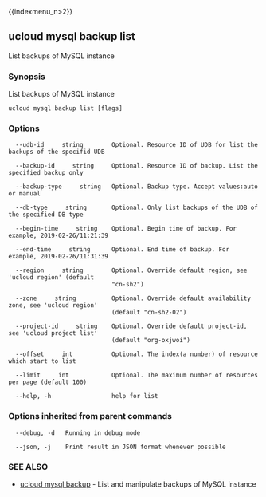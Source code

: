 {{indexmenu_n>2}}

## ucloud mysql backup list

List backups of MySQL instance

### Synopsis

List backups of MySQL instance

```
ucloud mysql backup list [flags]
```

### Options

```
  --udb-id     string        Optional. Resource ID of UDB for list the backups of the specifid UDB 

  --backup-id     string     Optional. Resource ID of backup. List the specified backup only 

  --backup-type     string   Optional. Backup type. Accept values:auto or manual 

  --db-type     string       Optional. Only list backups of the UDB of the specified DB type 

  --begin-time     string    Optional. Begin time of backup. For example, 2019-02-26/11:21:39 

  --end-time     string      Optional. End time of backup. For example, 2019-02-26/11:31:39 

  --region     string        Optional. Override default region, see 'ucloud region' (default
                             "cn-sh2") 

  --zone     string          Optional. Override default availability zone, see 'ucloud region'
                             (default "cn-sh2-02") 

  --project-id     string    Optional. Override default project-id, see 'ucloud project list'
                             (default "org-oxjwoi") 

  --offset     int           Optional. The index(a number) of resource which start to list 

  --limit     int            Optional. The maximum number of resources per page (default 100) 

  --help, -h                 help for list 

```

### Options inherited from parent commands

```
  --debug, -d   Running in debug mode 

  --json, -j    Print result in JSON format whenever possible 

```

### SEE ALSO

* [ucloud mysql backup](software/cli/cmd/ucloud/mysql/backup)	 - List and manipulate backups of MySQL instance

